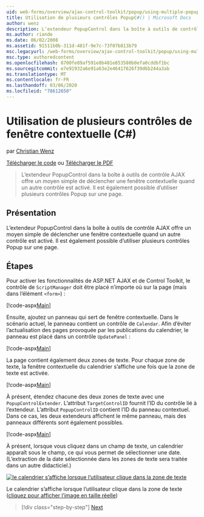 ```yaml
---
uid: web-forms/overview/ajax-control-toolkit/popup/using-multiple-popup-controls-cs
title: Utilisation de plusieurs contrôles PopupC#() | Microsoft Docs
author: wenz
description: L’extendeur PopupControl dans la boîte à outils de contrôle AJAX offre un moyen simple de déclencher une fenêtre contextuelle quand un autre contrôle est activé. Il est également possible d’utiliser m...
ms.author: riande
ms.date: 06/02/2008
ms.assetid: 91511b0b-311d-481f-9e7c-73f07b813b79
msc.legacyurl: /web-forms/overview/ajax-control-toolkit/popup/using-multiple-popup-controls-cs
msc.type: authoredcontent
ms.openlocfilehash: 8700fe89af591e8b481e853580b0efa0cddbf1bc
ms.sourcegitcommit: e7e91932a6e91a63e2e46417626f39d6b244a3ab
ms.translationtype: MT
ms.contentlocale: fr-FR
ms.lasthandoff: 03/06/2020
ms.locfileid: "78612650"
---
```

# <a name="using-multiple-popup-controls-c"></a>Utilisation de plusieurs contrôles de fenêtre contextuelle (C#)

par [Christian Wenz](https://github.com/wenz)

[Télécharger le code](https://download.microsoft.com/download/9/3/f/93f8daea-bebd-4821-833b-95205389c7d0/PopupControl1.cs.zip) ou [Télécharger le PDF](https://download.microsoft.com/download/2/d/c/2dc10e34-6983-41d4-9c08-f78f5387d32b/popupcontrol1CS.pdf)

> L’extendeur PopupControl dans la boîte à outils de contrôle AJAX offre un moyen simple de déclencher une fenêtre contextuelle quand un autre contrôle est activé. Il est également possible d’utiliser plusieurs contrôles Popup sur une page.

## <a name="overview"></a>Présentation

L’extendeur PopupControl dans la boîte à outils de contrôle AJAX offre un moyen simple de déclencher une fenêtre contextuelle quand un autre contrôle est activé. Il est également possible d’utiliser plusieurs contrôles Popup sur une page.

## <a name="steps"></a>Étapes

Pour activer les fonctionnalités de ASP.NET AJAX et de Control Toolkit, le contrôle de `ScriptManager` doit être placé n’importe où sur la page (mais dans l’élément `<form>`) :

[!code-aspx[Main](using-multiple-popup-controls-cs/samples/sample1.aspx)]

Ensuite, ajoutez un panneau qui sert de fenêtre contextuelle. Dans le scénario actuel, le panneau contient un contrôle de `Calendar`. Afin d’éviter l’actualisation des pages provoquée par les publications du calendrier, le panneau est placé dans un contrôle `UpdatePanel` :

[!code-aspx[Main](using-multiple-popup-controls-cs/samples/sample2.aspx)]

La page contient également deux zones de texte. Pour chaque zone de texte, la fenêtre contextuelle du calendrier s’affiche une fois que la zone de texte est activée.

[!code-aspx[Main](using-multiple-popup-controls-cs/samples/sample3.aspx)]

À présent, étendez chacune des deux zones de texte avec une `PopupControlExtender`. L’attribut `TargetControlID` fournit l’ID du contrôle lié à l’extendeur. L’attribut `PopupControlID` contient l’ID du panneau contextuel. Dans ce cas, les deux extendeurs affichent le même panneau, mais des panneaux différents sont également possibles.

[!code-aspx[Main](using-multiple-popup-controls-cs/samples/sample4.aspx)]

À présent, lorsque vous cliquez dans un champ de texte, un calendrier apparaît sous le champ, ce qui vous permet de sélectionner une date. (L’extraction de la date sélectionnée dans les zones de texte sera traitée dans un autre didacticiel.)

[![le calendrier s’affiche lorsque l’utilisateur clique dans la zone de texte](using-multiple-popup-controls-cs/_static/image2.png)](using-multiple-popup-controls-cs/_static/image1.png)

Le calendrier s’affiche lorsque l’utilisateur clique dans la zone de texte ([cliquez pour afficher l’image en taille réelle](using-multiple-popup-controls-cs/_static/image3.png))

> [!div class="step-by-step"]
> [Next](handling-postbacks-from-a-popup-control-with-an-updatepanel-cs.md)
